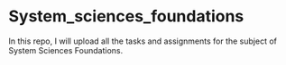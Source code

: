 # System_sciences_foundations
 In this repo, I will upload all the tasks and assignments for the subject of System Sciences Foundations.
